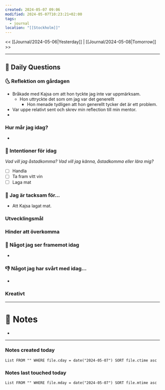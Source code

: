 ```yaml
---
created: 2024-05-07 09:06
modified: 2024-05-07T10:23:21+02:00
tags:
  - journal
location: "[[Stockholm]]"
---
```


<< [[Journal/2024-05-06|Yesterday]] | [[Journal/2024-05-08|Tomorrow]] >>

---
## 📅 Daily Questions
### 🌜 Reflektion om gårdagen
- Bråkade med Kajsa om att hon tyckte jag inte var uppmärksam.
	- Hon uttryckte det som om jag var det generellt
		- Hon menade tydligen att hon generellt tycker det är ett problem.
- Var uppe relativt sent och skrev min reflection till min mentor.
- 

### Hur mår jag idag?
-

### 🚀  Intentioner för idag
_Vad vill jag åstadkomma? Vad vill jag känna, åstadkomma eller lära mig?_
- [ ] Handla
- [ ] Ta fram vitt vin
- [ ] Laga mat
### 🙏 Jag är tacksam för...
- Att Kajsa lagat mat.

### Utvecklingsmål

### Hinder att överkomma

### 🙌 Något jag ser framemot idag
- 

### 👎 Något jag har svårt med idag...
- 

### Kreativt


---
# 📝 Notes
- 
---
### Notes created today
```dataview
List FROM "" WHERE file.cday = date("2024-05-07") SORT file.ctime asc
```
### Notes last touched today
```dataview
List FROM "" WHERE file.mday = date("2024-05-07") SORT file.mtime asc
```